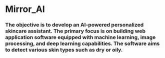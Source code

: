 # Mirror_AI
### The objective is to develop an AI-powered personalized skincare assistant. The primary focus is on building web application software equipped with machine learning, image processing, and deep learning capabilities. The software aims to detect various skin types such as dry or oily.
